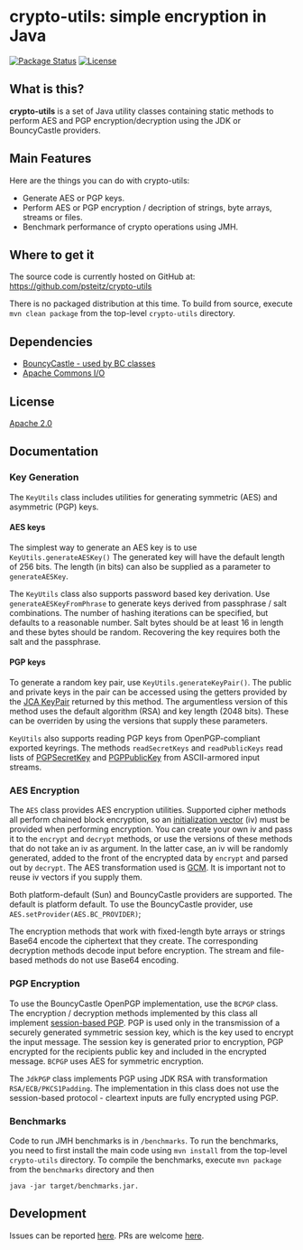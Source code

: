 # crypto-utils: simple encryption in Java
[![Package Status](https://img.shields.io/badge/status-experimental-yellow)](https://github.com/psteitz/crypto-utils)
[![License](https://img.shields.io/badge/license-apache2-green)](https://github.com/psteitz/crypto-utils/blob/main/LICENSE)

## What is this?

**crypto-utils** is a set of Java utility classes containing static methods to perform AES and PGP encryption/decryption using the JDK or BouncyCastle providers.

## Main Features
Here are the things you can do with crypto-utils:

  - Generate AES or PGP keys.
  - Perform AES or PGP encryption / decription of strings, byte arrays, streams or files.
  - Benchmark performance of crypto operations using JMH.

## Where to get it
The source code is currently hosted on GitHub at:
https://github.com/psteitz/crypto-utils

There is no packaged distribution at this time. To build from source, execute
```mvn clean package``` from the top-level ```crypto-utils``` directory.

## Dependencies
- [BouncyCastle - used by BC classes](https://www.bouncycastle.org/)
- [Apache Commons I/O](https://commons.apache.org/proper/commons-io/)

## License
[Apache 2.0](LICENSE)

## Documentation

### Key Generation
The ```KeyUtils``` class includes utilities for generating symmetric (AES) and asymmetric (PGP) keys.

#### AES keys
The simplest way to generate an AES key is to use ```KeyUtils.generateAESKey()```
The generated key will have the default length of 256 bits.  The length (in bits) can also be supplied as a parameter to ```generateAESKey```.

The ```KeyUtils``` class also supports password based key derivation.  Use ```generateAESKeyFromPhrase``` to generate keys derived from passphrase / salt combinations.  The number of hashing iterations can be specified, but defaults to a reasonable number.  Salt bytes should be at least 16 in length and these bytes should be random.  Recovering the key requires both the salt and the passphrase.

#### PGP keys
To generate a random key pair, use ```KeyUtils.generateKeyPair()```.  The public and private keys in the pair can be accessed using the getters provided by the [JCA KeyPair](https://docs.oracle.com/en/java/javase/12/docs/api/java.base/java/security/KeyPair.html) returned by this method.  The argumentless version of this method uses the default algorithm (RSA) and key length (2048 bits).  These can be overriden by using the versions that supply these parameters.

```KeyUtils``` also supports reading PGP keys from OpenPGP-compliant exported keyrings.  The methods ```readSecretKeys``` and ```readPublicKeys``` read lists of [PGPSecretKey](https://javadoc.io/static/org.bouncycastle/bcpg-jdk15on/1.66/org/bouncycastle/openpgp/PGPSecretKey.html) and [PGPPublicKey](https://javadoc.io/static/org.bouncycastle/bcpg-jdk15on/1.64/org/bouncycastle/openpgp/PGPPublicKey.html) from ASCII-armored input streams.

### AES Encryption
The ```AES``` class provides AES encryption utilities.  Supported cipher methods all perform chained block encryption, so an [initialization vector](https://en.wikipedia.org/wiki/Initialization_vector) (iv) must be provided when performing encryption.  You can create your own iv and pass it to the ```encrypt``` and ```decrypt``` methods, or use the versions of these methods that do not take an iv as argument.  In the latter case, an iv will be randomly generated, added to the front of the encrypted data by ```encrypt``` and parsed out by ```decrypt```.  The AES transformation used is [GCM](https://en.wikipedia.org/wiki/Galois/Counter_Mode).  It is important not to reuse iv vectors if you supply them.

Both platform-default (Sun) and BouncyCastle providers are supported. The default is platform default. To use the BouncyCastle provider, use ```AES.setProvider(AES.BC_PROVIDER)```;

The encryption methods that work with fixed-length byte arrays or strings Base64 encode the ciphertext that they create.  The corresponding decryption methods decode input before encryption.  The stream and file-based methods do not use Base64 encoding.

### PGP Encryption
To use the BouncyCastle OpenPGP implementation, use the ```BCPGP``` class.  The encryption / decryption methods implemented by this class all implement [session-based PGP](https://datatracker.ietf.org/doc/html/rfc4880#page-17).
PGP is used only in the transmission of a securely generated symmetric session key, which is the key used to encrypt the input message.  The session key is generated prior to encryption, PGP encrypted for the recipients public key and included in the encrypted message. ```BCPGP``` uses AES for symmetric encryption.

The ```JdkPGP``` class implements PGP using JDK RSA with transformation ```RSA/ECB/PKCS1Padding```.  The implementation in this class does not use the session-based protocol - cleartext inputs are fully encrypted using PGP.

### Benchmarks
Code to run JMH benchmarks is in ```/benchmarks```.  To run the benchmarks, you need to first install the main code using ```mvn install``` from the top-level ```crypto-utils``` directory.  To compile the benchmarks, execute ```mvn package``` from the ```benchmarks``` directory and then

 ```java -jar target/benchmarks.jar.```

## Development
Issues can be reported [here](https://github.com/psteitz/crypto-utils/issues).  PRs are welcome [here](https://github.com/psteitz/crypto-utils/pulls).

